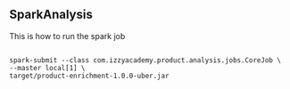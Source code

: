 ## SparkAnalysis

This is how to run the spark job

```shell

spark-submit --class com.izzyacademy.product.analysis.jobs.CoreJob \
--master local[1] \
target/product-enrichment-1.0.0-uber.jar

```
